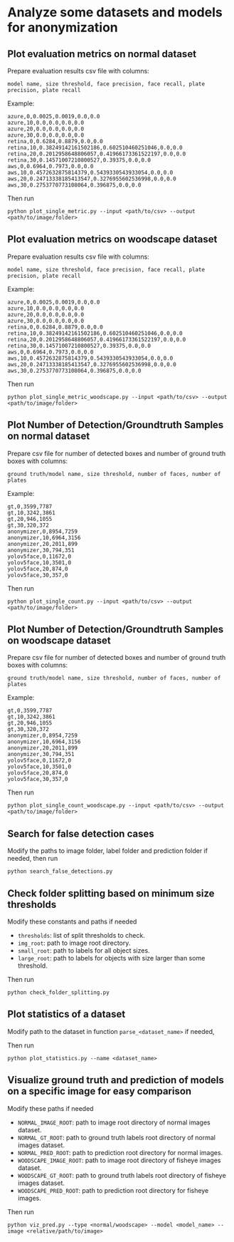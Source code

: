 # Analyze some datasets and models for anonymization

## Plot evaluation metrics on normal dataset
Prepare evaluation results csv file with columns:
```
model name, size threshold, face precision, face recall, plate precision, plate recall
```
Example:
```
azure,0,0.0025,0.0019,0.0,0.0
azure,10,0.0,0.0,0.0,0.0
azure,20,0.0,0.0,0.0,0.0
azure,30,0.0,0.0,0.0,0.0
retina,0,0.6284,0.8879,0.0,0.0
retina,10,0.38249142161502186,0.602510460251046,0.0,0.0
retina,20,0.2012958648806057,0.41966173361522197,0.0,0.0
retina,30,0.14571007210800527,0.39375,0.0,0.0
aws,0,0.6964,0.7973,0.0,0.0
aws,10,0.4572632875814379,0.5439330543933054,0.0,0.0
aws,20,0.24713338185413547,0.3276955602536998,0.0,0.0
aws,30,0.2753770773108064,0.396875,0.0,0.0
```
Then run
```
python plot_single_metric.py --input <path/to/csv> --output <path/to/image/folder>
```

## Plot evaluation metrics on woodscape dataset
Prepare evaluation results csv file with columns:
```
model name, size threshold, face precision, face recall, plate precision, plate recall
```
Example:
```
azure,0,0.0025,0.0019,0.0,0.0
azure,10,0.0,0.0,0.0,0.0
azure,20,0.0,0.0,0.0,0.0
azure,30,0.0,0.0,0.0,0.0
retina,0,0.6284,0.8879,0.0,0.0
retina,10,0.38249142161502186,0.602510460251046,0.0,0.0
retina,20,0.2012958648806057,0.41966173361522197,0.0,0.0
retina,30,0.14571007210800527,0.39375,0.0,0.0
aws,0,0.6964,0.7973,0.0,0.0
aws,10,0.4572632875814379,0.5439330543933054,0.0,0.0
aws,20,0.24713338185413547,0.3276955602536998,0.0,0.0
aws,30,0.2753770773108064,0.396875,0.0,0.0
```
Then run
```
python plot_single_metric_woodscape.py --input <path/to/csv> --output <path/to/image/folder>
```

## Plot Number of Detection/Groundtruth Samples on normal dataset
Prepare csv file for number of detected boxes and number of ground truth boxes with columns:
```
ground truth/model name, size threshold, number of faces, number of plates
```
Example:
```
gt,0,3599,7787
gt,10,3242,3861
gt,20,946,1055
gt,30,320,372
anonymizer,0,8954,7259
anonymizer,10,6964,3156
anonymizer,20,2011,899
anonymizer,30,794,351
yolov5face,0,11672,0
yolov5face,10,3501,0
yolov5face,20,874,0
yolov5face,30,357,0
```
Then run
```
python plot_single_count.py --input <path/to/csv> --output <path/to/image/folder>
```

## Plot Number of Detection/Groundtruth Samples on woodscape dataset
Prepare csv file for number of detected boxes and number of ground truth boxes with columns:
```
ground truth/model name, size threshold, number of faces, number of plates
```
Example:
```
gt,0,3599,7787
gt,10,3242,3861
gt,20,946,1055
gt,30,320,372
anonymizer,0,8954,7259
anonymizer,10,6964,3156
anonymizer,20,2011,899
anonymizer,30,794,351
yolov5face,0,11672,0
yolov5face,10,3501,0
yolov5face,20,874,0
yolov5face,30,357,0
```
Then run
```
python plot_single_count_woodscape.py --input <path/to/csv> --output <path/to/image/folder>
```

## Search for false detection cases
Modify the paths to image folder, label folder and prediction folder if needed, then run
```
python search_false_detections.py
```

## Check folder splitting based on minimum size thresholds
Modify these constants and paths if needed
- `thresholds`: list of split thresholds to check.
- `img_root`: path to image root directory.
- `small_root`: path to labels for all object sizes.
- `large_root`: path to labels for objects with size larger than some threshold.

Then run
```
python check_folder_splitting.py
```

## Plot statistics of a dataset
Modify path to the dataset in function `parse_<dataset_name>` if needed,

Then run
```
python plot_statistics.py --name <dataset_name>
```

## Visualize ground truth and prediction of models on a specific image for easy comparison
Modify these paths if needed
- `NORMAL_IMAGE_ROOT`: path to image root directory of normal images dataset.
- `NORMAL_GT_ROOT`: path to ground truth labels root directory of normal images dataset.
- `NORMAL_PRED_ROOT`: path to prediction root directory for normal images.
- `WOODSCAPE_IMAGE_ROOT`: path to image root directory of fisheye images dataset.
- `WOODSCAPE_GT_ROOT`: path to ground truth labels root directory of fisheye images dataset.
- `WOODSCAPE_PRED_ROOT`: path to prediction root directory for fisheye images.

Then run
```
python viz_pred.py --type <normal/woodscape> --model <model_name> --image <relative/path/to/image>
```